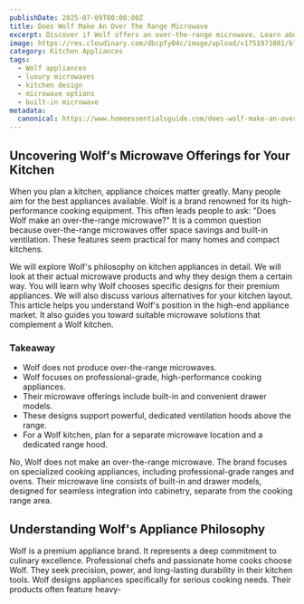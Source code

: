 ```yaml
---
publishDate: 2025-07-09T00:00:00Z
title: Does Wolf Make An Over The Range Microwave
excerpt: Discover if Wolf offers an over-the-range microwave. Learn about Wolf's luxury appliance philosophy and alternative microwave solutions for your kitchen design.
image: https://res.cloudinary.com/dbcpfy04c/image/upload/v1751971081/blog_image_1751971081_s7fxgz.webp
category: Kitchen Appliances
tags:
  - Wolf appliances
  - luxury microwaves
  - kitchen design
  - microwave options
  - built-in microwave
metadata:
  canonical: https://www.homeessentialsguide.com/does-wolf-make-an-over-the-range-microwave
---
```


## Uncovering Wolf's Microwave Offerings for Your Kitchen

When you plan a kitchen, appliance choices matter greatly. Many people aim for the best appliances available. Wolf is a brand renowned for its high-performance cooking equipment. This often leads people to ask: "Does Wolf make an over-the-range microwave?" It is a common question because over-the-range microwaves offer space savings and built-in ventilation. These features seem practical for many homes and compact kitchens.

We will explore Wolf's philosophy on kitchen appliances in detail. We will look at their actual microwave products and why they design them a certain way. You will learn why Wolf chooses specific designs for their premium appliances. We will also discuss various alternatives for your kitchen layout. This article helps you understand Wolf's position in the high-end appliance market. It also guides you toward suitable microwave solutions that complement a Wolf kitchen.

### Takeaway

*   Wolf does not produce over-the-range microwaves.
*   Wolf focuses on professional-grade, high-performance cooking appliances.
*   Their microwave offerings include built-in and convenient drawer models.
*   These designs support powerful, dedicated ventilation hoods above the range.
*   For a Wolf kitchen, plan for a separate microwave location and a dedicated range hood.

No, Wolf does not make an over-the-range microwave. The brand focuses on specialized cooking appliances, including professional-grade ranges and ovens. Their microwave line consists of built-in and drawer models, designed for seamless integration into cabinetry, separate from the cooking range area.

## Understanding Wolf's Appliance Philosophy

Wolf is a premium appliance brand. It represents a deep commitment to culinary excellence. Professional chefs and passionate home cooks choose Wolf. They seek precision, power, and long-lasting durability in their kitchen tools. Wolf designs appliances specifically for serious cooking needs. Their products often feature heavy-